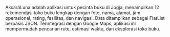 AksaráLuna adalah aplikasi untuk pecinta buku di Jogja, menampilkan 12 rekomendasi toko buku lengkap dengan foto, nama, alamat, jam operasional, rating, fasilitas, dan navigasi. Data ditampilkan sebagai FlatList berbasis JSON. Terintegrasi dengan Google Maps, aplikasi ini mempermudah pencarian rute, estimasi waktu, dan eksplorasi toko buku.

